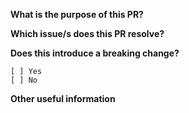<!--
  Thank you for submitting a pull request. You can read more about how best to approach a PR to this project in the Contributing Guidelines doc - CONTRIBUTING.md.
-->

**What is the purpose of this PR?**
<!-- 
  Describe the intention of the changes being proposed. 
  What problem does it solve or functionality does it add? 
-->

**Which issue/s does this PR resolve?**
<!--
  List the issues #<issue number>
-->

**Does this introduce a breaking change?**
<!-- 
  Select one and mark with an "x". 
-->
```
[ ] Yes
[ ] No
```

**Other useful information**
<!-- 
  Add any other helpful information that may be needed here. 
-->
